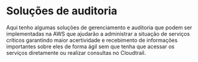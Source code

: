 # Soluções de auditoria

Aqui tenho algumas soluções de gerenciamento e auditoria que podem ser implementadas na AWS que ajudarão a administrar a situação de serviços criticos garantindo maior acertividade e recebimento de informações importantes sobre eles de forma ágil sem que tenha que acessar os serviços diretamente ou realizar consultas no Cloudtrail.